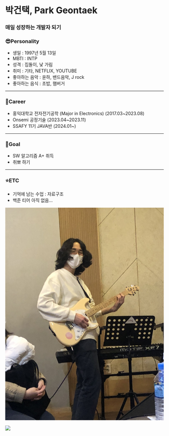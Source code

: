 # 박건택, Park Geontaek
### **매일 성장하는 개발자 되기**
### 😎Personality 
- 생일 : 1997년 5월 13일 
- MBTI : INTP
- 성격 : 집돌이, 낯 가림
- 취미 : 기타, NETFLIX, YOUTUBE
- 좋아하는 음악 : 윤하, 밴드음악, J rock
- 좋아하는 음식 : 초밥, 햄버거

---
### 📖Career 
- 홍익대학교 전자전기공학 (Major in Electronics) (2017.03~2023.08)
- Onsemi 공정기술 (2023.04~2023.11)
- SSAFY 11기 JAVA반  (2024.01~)
---
### 🎈Goal 
- SW 알고리즘 A+ 취득
- 취뽀 하기
---
### ⭐ETC
- 기억에 남는 수업 : 자료구조
- 백준 티어 아직 없음...

 ![poster](./assets/123.jpg)

<a href="https://github.com/qkrrjsxor">
<img src="https://img.shields.io/badge/Github-181717?style=for-the-badge&logo=Github&logoColor=white">
</a>

